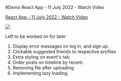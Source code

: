 #Demo
React App - 11 July 2022 - Watch Video

<a href="https://www.loom.com/share/c563ebd18cf847bca22eac6b93494e55">
    <p>React App - 11 July 2022 - Watch Video</p>
    <img style="max-width:300px;" src="https://cdn.loom.com/sessions/thumbnails/c563ebd18cf847bca22eac6b93494e55-with-play.gif">
  </a>

Left to be worked on for later

1. Display error messages on log in, and sign up.
2. Clickable suggested friends to respective profiles
3. Extra styling on event's tab.
4. Order posts on timeline by recent.
5. Removing file after uploading
6. Implementing lazy loading.

